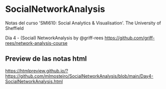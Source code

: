 # SocialNetworkAnalysis
Notas del curso 'SMI610: Social Analytics &amp; Visualisation'. The University of Sheffield


Día 4 - (Social) NetworkAnalysis by @griff-rees https://github.com/griff-rees/network-analysis-course


## Preview de las notas html
https://htmlpreview.github.io/?https://github.com/mlmosteiro/SocialNetworkAnalysis/blob/main/Day4-SocialNetworkAnalysis.html
